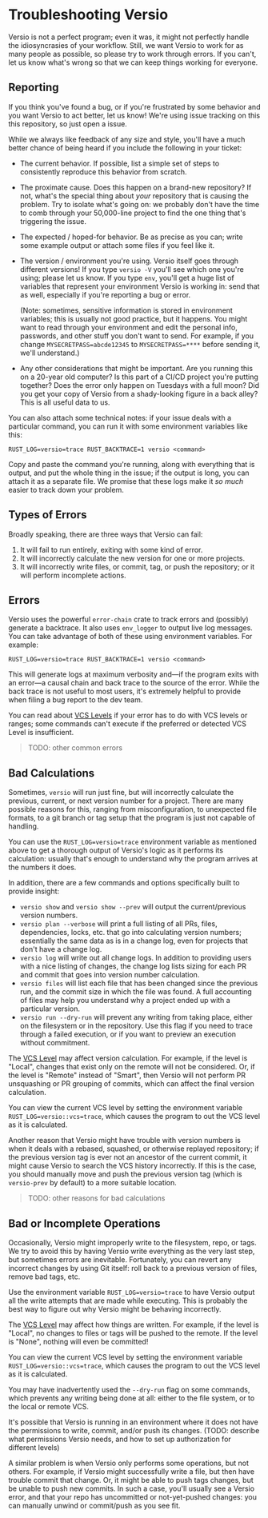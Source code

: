 # Troubleshooting Versio

Versio is not a perfect program; even it was, it might not perfectly
handle the idiosyncrasies of your workflow. Still, we want Versio to
work for as many people as possible, so please try to work through
errors. If you can't, let us know what's wrong so that we can keep
things working for everyone.

## Reporting

If you think you've found a bug, or if you're frustrated by some
behavior and you want Versio to act better, let us know! We're using 
issue tracking on this this repository, so just open a issue.

While we always like feedback of any size and style, you'll have a much
better chance of being heard if you include the following in your
ticket:

- The current behavior. If possible, list a simple set of steps to
  consistently reproduce this behavior from scratch.
- The proximate cause. Does this happen on a brand-new repository? If
  not, what's the special thing about *your* repository that is causing
  the problem. Try to isolate what's going on: we probably don't have
  the time to comb through your 50,000-line project to find the one
  thing that's triggering the issue.
- The expected / hoped-for behavior. Be as precise as you can; write
  some example output or attach some files if you feel like it.
- The version / environment you're using. Versio itself goes through
  different versions! If you type `versio -V` you'll see which one
  you're using; please let us know. If you type `env`, you'll get a huge
  list of variables that represent your environment Versio is working
  in: send that as well, especially if you're reporting a bug or error.

  (Note: sometimes, sensitive information is stored in environment
  variables; this is usually not good practice, but it happens. You
  might want to read through your environment and edit the personal
  info, passwords, and other stuff you don't want to send. For example,
  if you change `MYSECRETPASS=abcde12345` to `MYSECRETPASS=****` before
  sending it, we'll understand.)
- Any other considerations that might be important. Are you running this
  on a 20-year old computer? Is this part of a CI/CD project you're
  putting together? Does the error only happen on Tuesdays with a full
  moon? Did you get your copy of Versio from a shady-looking figure in a
  back alley? This is all useful data to us.

You can also attach some technical notes: if your issue deals with a
particular command, you can run it with some environment variables like
this:

```
RUST_LOG=versio=trace RUST_BACKTRACE=1 versio <command>
```

Copy and paste the command you're running, along with everything that is
output, and put the whole thing in the issue; if the output is long, you
can attach it as a separate file. We promise that these logs make it *so
much* easier to track down your problem.

## Types of Errors

Broadly speaking, there are three ways that Versio can fail:

1. It will fail to run entirely, exiting with some kind of error.
1. It will incorrectly calculate the new version for one or more
   projects.
1. It will incorrectly write files, or commit, tag, or push the
   repository; or it will perform incomplete actions.

## Errors

Versio uses the powerful `error-chain` crate to track errors and
(possibly) generate a backtrace. It also uses `env_logger` to output
live log messages. You can take advantage of both of these using
environment variables. For example:

```
RUST_LOG=versio=trace RUST_BACKTRACE=1 versio <command>
```

This will generate logs at maximum verbosity and&mdash;if the program
exits with an error&mdash;a causal chain and back trace to the source of
the error. While the back trace is not useful to most users, it's
extremely helpful to provide when filing a bug report to the dev team.

You can read about [VCS Levels](./vcs_levels.md) if your error has
to do with VCS levels or ranges; some commands can't execute if the
preferred or detected VCS Level is insufficient.

> TODO: other common errors

## Bad Calculations

Sometimes, `versio` will run just fine, but will incorrectly calculate
the previous, current, or next version number for a project. There are
many possible reasons for this, ranging from misconfiguration, to
unexpected file formats, to a git branch or tag setup that the program
is just not capable of handling.

You can use the `RUST_LOG=versio=trace` environment variable as
mentioned above to get a thorough output of Versio's logic as it
performs its calculation: usually that's enough to understand why the
program arrives at the numbers it does.

In addition, there are a few commands and options specifically built to
provide insight:

- `versio show` and `versio show --prev` will output the
  current/previous version numbers.
- `versio plan --verbose` will print a full listing of all PRs, files,
  dependencies, locks, etc. that go into calculating version numbers;
  essentially the same data as is in a change log, even for projects
  that don't have a change log.
- `versio log` will write out all change logs. In addition to providing
  users with a nice listing of changes, the change log lists sizing for
  each PR and commit that goes into version number calculation.
- `versio files` will list each file that has been changed since the
  previous run, and the commit size in which the file was found. A full
  accounting of files may help you understand why a project ended up
  with a particular version.
- `versio run --dry-run` will prevent any writing from taking place,
  either on the filesystem or in the repository. Use this flag if you
  need to trace through a failed execution, or if you want to preview an
  execution without commitment.

The [VCS Level](./vcs_levels.md) may affect version calculation.
For example, if the level is "Local", changes that exist only on the
remote will not be considered. Or, if the level is "Remote" instead of
"Smart", then Versio will not perform PR unsquashing or PR grouping of
commits, which can affect the final version calculation.

You can view the current VCS level by setting the environment variable
`RUST_LOG=versio::vcs=trace`, which causes the program to out the VCS
level as it is calculated.

Another reason that Versio might have trouble with version numbers is
when it deals with a rebased, squashed, or otherwise replayed
repository; if the previous version tag is ever not an ancestor of the
current commit, it might cause Versio to search the VCS history
incorrectly. If this is the case, you should manually move and push the
previous version tag (which is `versio-prev` by default) to a more
suitable location.

> TODO: other reasons for bad calculations

## Bad or Incomplete Operations

Occasionally, Versio might improperly write to the filesystem, repo, or
tags. We try to avoid this by having Versio write everything as the very
last step, but sometimes errors are inevitable. Fortunately, you can
revert any incorrect changes by using Git itself: roll back to a
previous version of files, remove bad tags, etc.

Use the environment variable `RUST_LOG=versio=trace` to have Versio
output all the write attempts that are made while executing. This is
probably the best way to figure out why Versio might be behaving
incorrectly.

The [VCS Level](./vcs_levels.md) may affect how things are written.
For example, if the level is "Local", no changes to files or tags will
be pushed to the remote. If the level is "None", nothing will even be
committed! 

You can view the current VCS level by setting the environment variable
`RUST_LOG=versio::vcs=trace`, which causes the program to out the VCS
level as it is calculated.

You may have inadvertently used the `--dry-run` flag on some commands,
which prevents any writing being done at all: either to the file system,
or to the local or remote VCS.

It's possible that Versio is running in an environment where it does not
have the permissions to write, commit, and/or push its changes. (TODO:
describe what permissions Versio needs, and how to set up authorization
for different levels)

A similar problem is when Versio only performs some operations, but not
others. For example, if Versio might successfully write a file, but then
have trouble commit that change. Or, it might be able to push tags
changes, but be unable to push new commits. In such a case, you'll
usually see a Versio error, and that your repo has uncommitted or
not-yet-pushed changes: you can manually unwind or commit/push as you
see fit.
